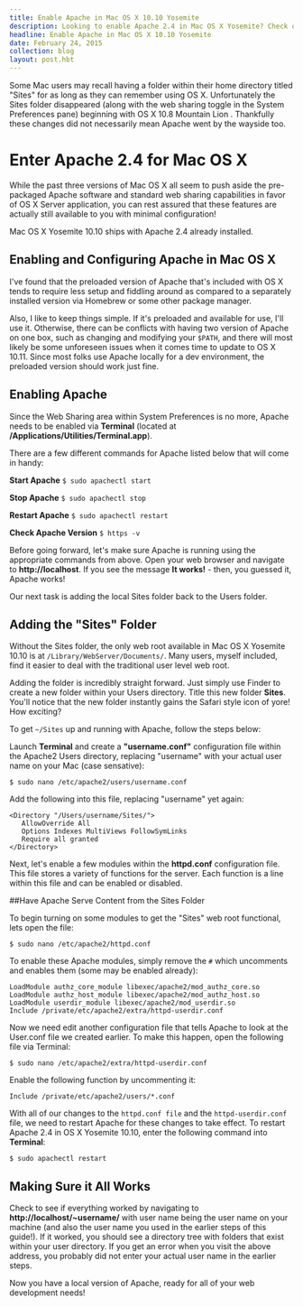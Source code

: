 ```yaml
---
title: Enable Apache in Mac OS X 10.10 Yosemite
description: Looking to enable Apache 2.4 in Mac OS X Yosemite? Check out our comprehensive guide and set up your local dev environment.
headline: Enable Apache in Mac OS X 10.10 Yosemite
date: February 24, 2015
collection: blog
layout: post.hbt
---
```


Some Mac users may recall having a folder within their home directory titled "Sites" for as long as they can remember using OS X. Unfortunately the Sites folder disappeared (along with the web sharing toggle in the System Preferences pane) beginning with OS X 10.8 Mountain Lion . Thankfully these changes did not necessarily mean Apache went by the wayside too.

# Enter Apache 2.4 for Mac OS X
While the past three versions of Mac OS X all seem to push aside the pre-packaged Apache software and standard web sharing capabilities in favor of OS X Server application, you can rest assured that these features are actually still available to you with minimal configuration!

Mac OS X Yosemite 10.10 ships with Apache 2.4 already installed.

## Enabling and Configuring Apache in Mac OS X

I've found that the preloaded version of Apache that's included with OS X tends to require less setup and fiddling around as compared to a separately installed version via Homebrew or some other package manager.

Also, I like to keep things simple. If it's preloaded and available for use, I'll use it. Otherwise, there can be conflicts with having two version of Apache on one box, such as changing and modifying your `$PATH`, and there will most likely be some unforeseen issues when it comes time to update to OS X 10.11. Since most folks use Apache locally for a dev environment, the preloaded version should work just fine.

## Enabling Apache

Since the Web Sharing area within System Preferences is no more, Apache needs to be enabled via **Terminal** (located at **/Applications/Utilities/Terminal.app**).

There are a few different commands for Apache listed below that will come in handy:

**Start Apache** `$ sudo apachectl start`

**Stop Apache** `$ sudo apachectl stop`

**Restart Apache** `$ sudo apachectl restart`

**Check Apache Version** `$ https -v`

Before going forward, let's make sure Apache is running using the appropriate commands from above. Open your web browser and navigate to **http://localhost**. If you see the message **It works!** - then, you guessed it, Apache works!

Our next task is adding the local Sites folder back to the Users folder.

## Adding the "Sites" Folder

Without the Sites folder, the only web root available in Mac OS X Yosemite 10.10 is at `/Library/WebServer/Documents/`. Many users, myself included, find it easier to deal with the traditional user level web root.

Adding the folder is incredibly straight forward. Just simply use Finder to create a new folder within your Users directory. Title this new folder **Sites**. You'll notice that the new folder instantly gains the Safari style icon of yore! How exciting?

To get `~/Sites` up and running with Apache, follow the steps below:

Launch **Terminal** and create a **"username.conf"** configuration file within the Apache2 Users directory, replacing "username" with your actual user name on your Mac (case sensative):

```
$ sudo nano /etc/apache2/users/username.conf
```
Add the following into this file, replacing "username" yet again:

```
<Directory "/Users/username/Sites/">  
   AllowOverride All  
   Options Indexes MultiViews FollowSymLinks  
   Require all granted  
</Directory>
```
Next, let's enable a few modules within the **httpd.conf** configuration file. This file stores a variety of functions for the server. Each function is a line within this file and can be enabled or disabled.

##Have Apache Serve Content from the Sites Folder

To begin turning on some modules to get the "Sites" web root functional, lets open the file:

```
$ sudo nano /etc/apache2/httpd.conf
```

To enable these Apache modules, simply remove the `#` which uncomments and enables them (some may be enabled already):

```
LoadModule authz_core_module libexec/apache2/mod_authz_core.so
LoadModule authz_host_module libexec/apache2/mod_authz_host.so
LoadModule userdir_module libexec/apache2/mod_userdir.so
Include /private/etc/apache2/extra/httpd-userdir.conf
```

Now we need edit another configuration file that tells Apache to look at the User.conf file we created earlier. To make this happen, open the following file via Terminal:

```
$ sudo nano /etc/apache2/extra/httpd-userdir.conf
```

Enable the following function by uncommenting it:

```
Include /private/etc/apache2/users/*.conf
```

With all of our changes to the `httpd.conf file` and the `httpd-userdir.conf` file, we need to restart Apache for these changes to take effect. To restart Apache 2.4 in OS X Yosemite 10.10, enter the following command into **Terminal**:

```
$ sudo apachectl restart
```

## Making Sure it All Works

Check to see if everything worked by navigating to **http://localhost/~username/** with user name being the user name on your machine (and also the user name you used in the earlier steps of this guide!). If it worked, you should see a directory tree with folders that exist within your user directory. If you get an error when you visit the above address, you probably did not enter your actual user name in the earlier steps.

Now you have a local version of Apache, ready for all of your web development needs!
